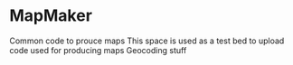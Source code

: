 # MapMaker
Common code to prouce maps
This space is used as a test bed to upload code used for producing maps
Geocoding stuff
